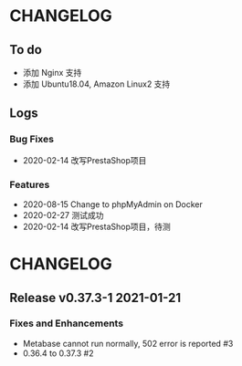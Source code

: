 # CHANGELOG

## To do

* 添加 Nginx 支持
* 添加 Ubuntu18.04, Amazon Linux2 支持

## Logs

### Bug Fixes

* 2020-02-14  改写PrestaShop项目

### Features

* 2020-08-15  Change to phpMyAdmin on Docker
* 2020-02-27  测试成功
* 2020-02-14  改写PrestaShop项目，待测
# CHANGELOG

## Release v0.37.3-1  2021-01-21
### Fixes and Enhancements
- Metabase cannot run normally, 502 error is reported #3
- 0.36.4 to 0.37.3 #2
